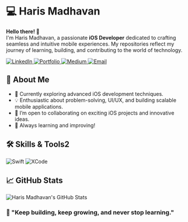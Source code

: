 # 💻 Haris Madhavan

**Hello there! 👋**\
I'm Haris Madhavan, a passionate **iOS Developer** dedicated to crafting seamless and intuitive mobile experiences. My repositories reflect my journey of learning, building, and contributing to the world of technology.

<p align="left">
  <a href="https://www.linkedin.com/in/harismadhavan/" target="_blank">
    <img src="https://img.shields.io/badge/LinkedIn-0077B5?style=for-the-badge&logo=linkedin&logoColor=white" alt="LinkedIn" />
  </a>
  <a href="https://harismadhavan.con" target="_blank">
    <img src="https://img.shields.io/badge/Portfolio-000000?style=for-the-badge&logo=About.me&logoColor=white" alt="Portfolio" />
  </a>
  <a href="https://medium.com/@harismadhavan" target="_blank">
    <img src="https://img.shields.io/badge/Medium-12100E?style=for-the-badge&logo=medium&logoColor=white" alt="Medium" />
  </a>
  <a href="mailto:harishmadhavan27@gmail.com" target="_blank">
    <img src="https://img.shields.io/badge/Email-D14836?style=for-the-badge&logo=gmail&logoColor=white" alt="Email" />
  </a>
</p>

## 🚀 About Me

- 🌱 Currently exploring advanced iOS development techniques.
- 💡 Enthusiastic about problem-solving, UI/UX, and building scalable mobile applications.
- 💬 I’m open to collaborating on exciting iOS projects and innovative ideas.
- 📖 Always learning and improving!

## 🛠️ Skills & Tools2

![Swift](https://img.shields.io/badge/Swift-FA7343?style=for-the-badge&logo=swift&logoColor=white)
![XCode](https://img.shields.io/badge/XCode-1575F9?style=for-the-badge&logo=xcode&logoColor=white)


## 📈 GitHub Stats

![Haris Madhavan's GitHub Stats](https://github-readme-stats.vercel.app/api?username=HarisMadhavanL&show_icons=true&theme=dark)

### 🌟 "Keep building, keep growing, and never stop learning."

